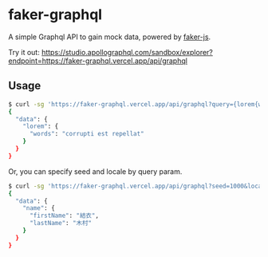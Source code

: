 # faker-graphql

A simple Graphql API to gain mock data, powered by [faker-js](https://github.com/faker-js/faker).

Try it out: https://studio.apollographql.com/sandbox/explorer?endpoint=https://faker-graphql.vercel.app/api/graphql

## Usage

```sh
$ curl -sg 'https://faker-graphql.vercel.app/api/graphql?query={lorem{words}}' | jq .
{
  "data": {
    "lorem": {
      "words": "corrupti est repellat"
    }
  }
}
```

Or, you can specify seed and locale by query param.

```sh
$ curl -sg 'https://faker-graphql.vercel.app/api/graphql?seed=1000&locale=ja&query={name{firstName,lastName}}' | jq .
{
  "data": {
    "name": {
      "firstName": "結衣",
      "lastName": "木村"
    }
  }
}
```
